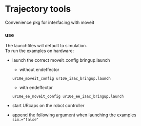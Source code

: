 # Trajectory tools

Convenience pkg for interfacing with moveit

### use

The launchfiles will default to simulation.  
To run the examples on hardware:

- launch the correct moveit_config bringup.launch

  - without endeffector

  ```shell
  ur10e_moveit_config ur10e_iaac_bringup.launch 
  ```

  - with endeffector

  ```shell
  ur10e_ee_moveit_config ur10e_ee_iaac_bringup.launch 
  ```

- start URcaps on the robot controller

- append the following argument when launching the examples `sim:="false"`
